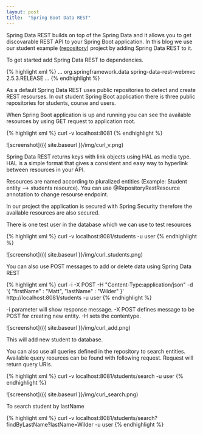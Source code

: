 ```yaml
---
layout: post
title:  "Spring Boot Data REST"
---
```

Spring Data REST builds on top of the Spring Data and it allows you to get discovarable REST API to your Spring Boot application. In this blog we use our student example ([repository](https://github.com/juhahinkula/StudentListFinal.git)) project by adding Spring Data REST to it.

To get started add Spring Data REST to dependencies.

{% highlight xml %}
<dependencies>
    ...
    <dependency>
        <groupId>org.springframework.data</groupId>
        <artifactId>spring-data-rest-webmvc</artifactId>
        <version>2.5.3.RELEASE</version>
    </dependency>
    ...
</dependencies>
{% endhighlight %}

As a default Spring Data REST uses public repositories to detect and create REST resourses. In out student Spring Boot application there is three public repositories for students, course and users.

When Spring Boot application is up and running you can see the available resources by using GET request to application root.

{% highlight xml %}
curl -v localhost:8081
{% endhighlight %}

![screenshot]({{ site.baseurl }}/img/curl_v.png)

Spring Data REST returns keys with link objects using HAL as media type. HAL is a simple format that gives a consistent and easy way to hyperlink between resources in your API.

Resources are named according to pluralized entities (Example: Student entity --> students resource). You can use @RepositoryRestResource annotation to change resourse endpoint.

In our project the application is secured with Spring Security therefore the available resources are also secured. 

There is one test user in the database which we can use to test resources

{% highlight xml %}
curl -v localhost:8081/students -u user
{% endhighlight %}

![screenshot]({{ site.baseurl }}/img/curl_students.png)

You can also use POST messages to add or delete data using Spring Data REST

{% highlight xml %}
curl -i -X POST -H "Content-Type:application/json" -d '{  "firstName" : "Matt",  "lastName" : "Wilder" }' http://localhost:8081/students -u user
{% endhighlight %}

-i parameter will show response message. -X POST defines message to be POST for creating new entity. -H sets the contentype.

![screenshot]({{ site.baseurl }}/img/curl_add.png)

This will add new student to database.

You can also use all queries defined in the repository to search entities. Available query reources can be found with following request. Request will return query URIs.

{% highlight xml %}
curl -v localhost:8081/students/search -u user
{% endhighlight %}

![screenshot]({{ site.baseurl }}/img/curl_search.png)

To search student by lastName

{% highlight xml %}
curl -v localhost:8081/students/search?findByLastName?lastName=Wilder -u user
{% endhighlight %}

